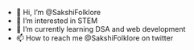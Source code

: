 - 👋 Hi, I’m @SakshiFolklore
- 👀 I’m interested in STEM
- 🌱 I’m currently learning DSA and web development 
- 📫 How to reach me @SakshiFolklore on twitter

<!---
SakshiFolklore/SakshiFolklore is a ✨ special ✨ repository because its `README.md` (this file) appears on your GitHub profile.
You can click the Preview link to take a look at your changes.
--->
